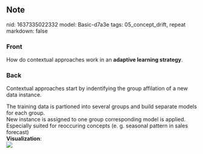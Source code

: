 ## Note
nid: 1637335022332
model: Basic-d7a3e
tags: 05_concept_drift, repeat
markdown: false

### Front
How do contextual approaches work in an <b>adaptive learning strategy</b>.

### Back
Contextual approaches start by indentifying the group affilation of a new data instance.<div>
</div><div>The training data is partioned into several groups and build separate models for each group.</div><div>
</div><div>New instance is assigned to one group corresponding model is applied.</div><div>
</div><div>Especially suited for reoccuring concepts (e. g. seasonal pattern in sales forecast)</div><div>
</div><div><b>Visualization</b>:</div><div>
</div><div><img src="paste-b5acfce1e47a2816cc85f61385fec6fbf8e4008f.jpg">
</div>
